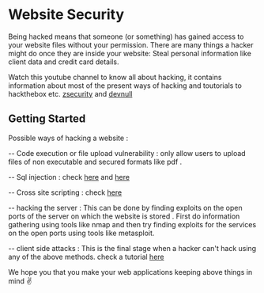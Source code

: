 # Website Security


Being hacked means that someone (or something) has gained access to your website files without your permission. There are many things a hacker might do once they are inside your website: Steal personal information like client data and credit card details.

Watch this youtube channel to know all about hacking, it contains information about most of the present ways of hacking and toutorials to hackthebox etc. [zsecurity](https://www.youtube.com/user/zaidsabeeh) and [devnull](https://www.youtube.com/channel/UCGISJ8ZHkmIv1CaoHovK-Xw)

## Getting Started 

Possible ways of hacking a website :

-- Code execution or file upload vulnerability : only allow users to upload files of non executable and secured formats like pdf .

-- Sql injection : check [here](https://www.youtube.com/watch?v=_jKylhJtPmI) and [here](https://www.youtube.com/watch?v=ciNHn38EyRc)

-- Cross site scripting : check [here](https://www.youtube.com/watch?v=L5l9lSnNMxg)

-- hacking the server : This can be done by finding exploits on the open ports of the server on which the website is stored . First do information gathering using tools like nmap and then try finding exploits for the services on the open ports using tools like metasploit.

-- client side attacks : This is the final stage when a hacker can't hack using any of the above methods. check a tutorial [here](https://www.youtube.com/watch?v=wrqexzfPuK8)

We hope you that you make your web applications keeping above things in mind :v:
